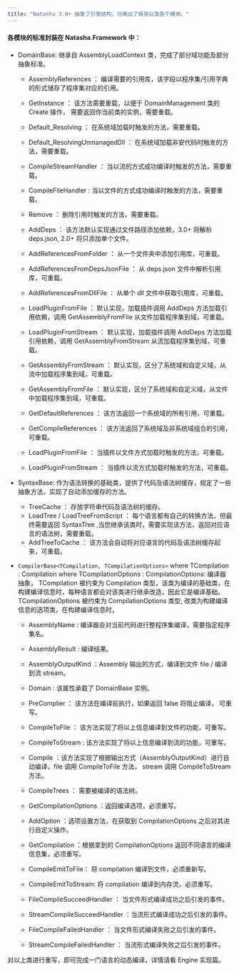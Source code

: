 ```yaml
---
title: "Natasha 3.0+ 抽象了引擎结构，分离出了框架以及各个模块。"
---
```


#### 各模块的标准封装在 Natasha.Framework 中：

- DomainBase: 继承自 AssemblyLoadContext 类，完成了部分域功能及部分抽象标准。

  - AssemblyReferences ： 编译需要的引用库，该字段以程序集/引用字典的形式储存了程序集对应的引用。
  - GetInstance ： 该方法需要重载，以便于 DomainManagement 类的 Create 操作， 需要返回你当前类的实例，需要重载。
  - Default_Resolving ： 在系统域加载时触发的方法，需要重载。
  - Default_ResolvingUnmanagedDll ： 在系统域加载非安代码时触发的方法，需要重载。
  - CompileStreamHandler ： 当以流的方式成功编译时触发的方法，需要重载。
  - CompileFileHandler : 当以文件的方式成功编译时触发的方法，需要重载。
  - Remove ： 删除引用时触发的方法，需要重载。

  - AddDeps ： 该方法默认实现通过文件路径添加依赖，3.0+ 将解析 deps.json, 2.0+ 将只添加单个文件。
  - AddReferencesFromFolder ： 从一个文件夹中添加引用库，可重载。
  - AddReferencesFromDepsJsonFile ： 从 deps.json 文件中解析引用库，可重载。
  - AddReferencesFromDllFile ： 从单个 dll 文件中获取引用库，可重载。
  - LoadPluginFromFile ： 默认实现，加载插件调用 AddDeps 方法加载引用依赖，调用 GetAssemblyFromFile 从文件加载程序集到域，可重载。
  - LoadPluginFromStream ： 默认实现，加载插件调用 AddDeps 方法加载引用依赖，调用 GetAssemblyFromStream 从流加载程序集到域，可重载。
  - GetAssemblyFromStream ： 默认实现，区分了系统域和自定义域，从流中加载程序集到域，可重载。
  - GetAssemblyFromFile ： 默认实现，区分了系统域和自定义域，从文件中加载程序集到域，可重载。
  - GetDefaultReferences ： 该方法返回一个系统域的所有引用，可重载。
  - GetCompileReferences ： 该方法返回了系统域及非系统域组合的引用， 可重载。
  - LoadPluginFromFile ： 当插件以文件方式加载时触发的方法，可重载。
  - LoadPluginFromStream ： 当插件以流方式加载时触发的方法，可重载。

- SyntaxBase: 作为语法转换的基础类，提供了代码及语法树缓存，规定了一些抽象方法，实现了自动添加缓存的方法。

  - TreeCache ： 存放字符串代码及语法树的缓存。
  - LoadTree / LoadTreeFromScript ： 每个语言都有自己的转换方法，但最终需要返回 SyntaxTree ,当您继承该类时，需要实现该方法，返回对应语言的语法树，需要重载。
  - AddTreeToCache ： 该方法会自动将对应语言的代码及语法树缓存起来，可重载。

- `CompilerBase<TCompilation, TCompilationOptions>` where TCompilation : Compilation where TCompilationOptions : CompilationOptions: 编译器抽象， TCompilation 被约束为 Compilation 类型，该类为编译的基础类，在构建编译信息时，每种语言都会对该类进行继承改造，因此它是编译基础。TCompilationOptions 被约束为 CompilationOptions 类型, 改类为构建编译信息的选项类，在构建编译信息时，

  - AssemblyName : 编译器会对当前代码进行整程序集编译，需要指定程序集名。
  - AssemblyResult : 编译结果。
  - AssemblyOutputKind ：Assembly 输出的方式，编译到文件 file / 编译到流 stream。
  - Domain : 该属性承载了 DomainBase 实例。
  - PreComplier ： 该方法在编译前执行，如果返回 false 将阻止编译， 可重写。
  - CompileToFile ： 该方法实现了将以上信息编译到文件的功能，可重写。
  - CompileToStream : 该方法实现了将以上信息编译到流的功能，可重写。
  - Compile ：该方法实现了根据输出方式（AssemblyOutputKind）进行自动编译，file 调用 CompileToFile 方法， stream 调用 CompileToStream 方法。
  - CompileTrees ： 需要被编译的语法树。

  - GetCompilationOptions ：返回编译选项，必须重写。
  - AddOption ：选项设置方法，在获取到 CompilationOptions 之后对其进行自定义操作。
  - GetCompilation ：根据拿到的 CompilationOptions 返回不同语言的编译信息集，必须重写。

  - CompileEmitToFile： 将 compilation 编译到文件，必须重新写。
  - CompileEmitToStream: 将 compilation 编译到内存流，必须重写。

  - FileCompileSucceedHandler ： 当文件形式编译成功之后引发的事件。
  - StreamCompileSucceedHandler ：当流形式编译成功之后引发的事件。

  - FileCompileFailedHandler ： 当文件形式编译失败之后引发的事件。
  - StreamCompileFailedHandler ： 当流形式编译失败之后引发的事件。

对以上类进行重写，即可完成一门语言的动态编译，详情请看 Engine 实现篇。
